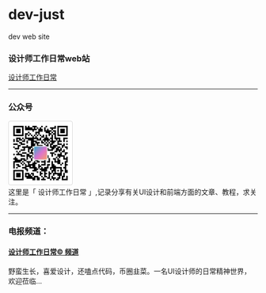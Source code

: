 # dev-just
dev web site

### 设计师工作日常web站
[设计师工作日常](https://www.liujueyi.cn)

---

### 公众号
![](imgs/wxgzh.png)  
这里是「 设计师工作日常 」,记录分享有关UI设计和前端方面的文章、教程，求关注。

---

### 电报频道：
#### [设计师工作日常© 频道](https://t.me/designer_work_share)
野蛮生长，喜爱设计，还嗑点代码，币圈韭菜。一名UI设计师的日常精神世界，欢迎莅临...
